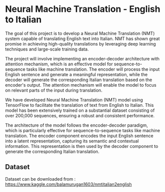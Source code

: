 

# Neural Machine Translation - English to Italian

The goal of this project is to develop a Neural Machine Translation (NMT) system capable of translating English text into Italian. NMT has shown great promise in achieving high-quality translations by leveraging deep learning techniques and large-scale training data.

The project will involve implementing an encoder-decoder architecture with attention mechanism, which is an effective model for sequence-to-sequence tasks like machine translation. The encoder will process the input English sentence and generate a meaningful representation, while the decoder will generate the corresponding Italian translation based on the encoder's output. The attention mechanism will enable the model to focus on relevant parts of the input during translation.

We have developed Neural Machine Translation (NMT) model using TensorFlow to facilitate the translation of text from English to Italian. This model has been extensively trained on a substantial dataset consisting of over 200,000 sequences, ensuring a robust and consistent performance.

The architecture of the model follows the encoder-decoder paradigm, which is particularly effective for sequence-to-sequence tasks like machine translation. The encoder component encodes the input English sentence into a latent representation, capturing its semantic and contextual information. This representation is then used by the decoder component to generate the corresponding Italian translation.
## Dataset

Dataset can be downloaded from : https://www.kaggle.com/balamurugan1603/nmtitalian2english

